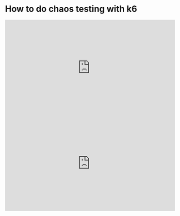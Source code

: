 # How to do chaos testing with k6

<iframe width="560" height="315" src="https://www.youtube.com/embed/2QHs_HEX7r0" title="YouTube video player" frameborder="0" allow="accelerometer; autoplay; clipboard-write; encrypted-media; gyroscope; picture-in-picture" allowfullscreen></iframe>

<iframe width="560" height="315" src="https://www.youtube.com/embed/gVwJZPo30rk" title="YouTube video player" frameborder="0" allow="accelerometer; autoplay; clipboard-write; encrypted-media; gyroscope; picture-in-picture" allowfullscreen></iframe>


